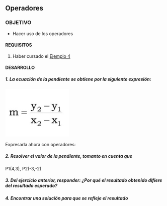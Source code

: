 ## Operadores

### OBJETIVO 

- Hacer uso de los operadores 

#### REQUISITOS 

1. Haber cursado el [Ejemplo 4](../Ejemplo-04)

#### DESARROLLO


##### 1. La ecuación de la pendiente se obtiene por la siguiente expresión:

<img src="ecuacion-pendiente.jpeg" width="40%" />

Expresarla ahora con operadores:

##### 2. Resolver el valor de la pendiente, tomanto en cuenta que 

P1(4,3), P2(-3,-2)


##### 3. Del ejercicio anterior, responder: ¿Por qué el resultado obtenido difiere del resultado esperado?


##### 4. Encontrar una solución para que se refleje el resultado


